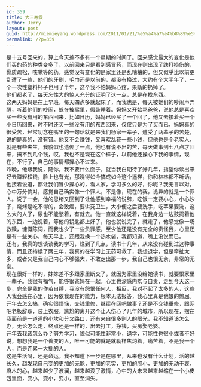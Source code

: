```yaml
---
id: 359
title: 大三寒假
author: Jerry
layout: post
guid: http://miemieyang.wordpress.com/2011/01/21/%e5%a4%a7%e4%b8%89%e5%af%92%e5%81%87
permalink: /?p=359
---
```

是十五号回来的，算上今天差不多有一个星期的时间了。回来感觉最大的变化是他们买的药的种类变多了，以前回来只是看到感冒药，而现在则出现了跌打损伤的，骨质疏松，咳嗽等的药，感觉没有变化的是家里还是乱糟糟的，但又似乎比以前更乱遭了一些，他们的牙刷，毛巾还是以前的，都没有换过，大约有个大半年了，一个一次性塑料杯子也用了半年，这个我不怕妈妈心疼，果断的扔掉了。  
他们都老了，每天忘性大的惊人充分的证明了这一点，总是在找东西。  
这两天妈妈是在上早班，每天四点多就起床了，而我也是，每天被她们的吵闹声弄醒，听着他们的吵闹，躲在被窝里，假装睡着。妈妈又开始骂爸爸，说他总是喜欢买一些没有用的东西回来，比如日历，妈妈已经买了一个回了，他又去接着买一个小日历回来，时不时还买一些没有用的东西回来，仅仅只是为了买而已，妈妈真的很受苦，经常叨念在嘴里的一句话就是来我们杨家一辈子，遭受了两辈子的苦楚，说的是真的，没有错。他又不会赚钱，又喜欢乱花一些小钱，但他也是个老实人，就是有些夹生，我貌似也遗传了一点，他也有说不出的苦，每天做事到七八点才回来，搞不到几个钱，哎，我也不是现在这个样子，以前他还操心下我的事情，现在，不行了，自己的事情都操心不过来。  
昨晚，他跟我说，随你，我不要什么面子，就当我白期待了好几年，指望你读出来好去赚轻松钱，脸上也有光，那晓得如今搞成如今这个逼样，你和林林都不听话，他接着说道，都让我们冒少操心的，看人家，学习多么的好，你呢？我无言以对，心中万分愧对，感觉自己确实像一个罪人，不是像，现在的我，诡异的就是一个罪人。说了一会，他的思绪又回到了让他感到幸福的说辞，吃饭一定要小心，小心沙子，烧烤是吃不得的，会致癌，要讲究卫生，大小便之后要洗手，吃苹果要洗，这么大的人了，尿也不能憋着，有就去。他一直就这样说着，在我身边一边鼓捣着他的东西，一边说着，等他的钥匙都上好了，他也就说完了，就走了，他感觉像一场救赎，慷慨陈词，而我也少了一些负罪感，至少他还是没有完全的责怪我，心里还是有一些关心，每天早上，还跟我换一个热水袋，我都知道，嘴上没说而已。  
还有，我真的想谈谈我的学习，烂到了几点，读书十几年，从来没有碰到过这种事情，而且还持续了两三年，我真的在学习上无药可救了，我想退学，但是牵扯太多，或者又是我自己内心不够强大，不敢走出那一步，我自己也很无奈，非常的无奈。  
现在很好一样的，妹妹差不多跟家里断交了，就因为家里没给她读书，就要恨家里一辈子。我很有福气，能够很爸妈在一起，心里也深感内疚与自责，走到今天这一步，完全是我的作茧自缚，我没有怨恨任何人，相反，我对不起了太多的人，这些人我会感在心里，因为依我现在的能力，根本无法报答，我心里真是他娘的憋屈。  
开年去怎么搞，确实很烦恼，交钱重修，继续在网吧做事？还是不交钱重修，跟网吧老板辞职，装上衣服，尴尬的离开这个让人伤心了几年的城市，所以现在，摆在我面前是一道道的小坎和分叉路口，还有来自很多别人的眼光，我不知道该怎么办，无论怎么走，终点还是一样的，出去打工，挣钱，买房娶老婆。  
开年去我该怎么办？努力学习，貌似可能性非常小，退学，可能性也很小或者不好说，想想我是一个善变的人，唯一可能的就是就勒样焦灼着，痛苦着，不是我一个人，而是连累一大批的人。  
这是生活吗，还是命运。我不知道下一步是在哪里，从来也没有什么计划，活的越长久，越发现自己变的更加的无能，更加的老实，更加的胆小，更加的无动于衷，麻木的心，越来越少了波澜，越来越没了激情，心中的大未来越来越缩在一个小皮包里面，变小，变小，变小，直至消失。